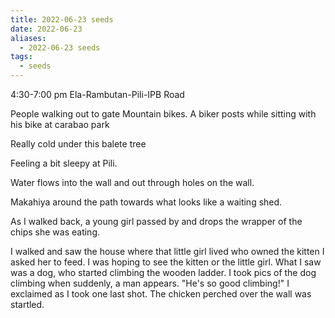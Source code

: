```yaml
---
title: 2022-06-23 seeds
date: 2022-06-23
aliases:
  - 2022-06-23 seeds
tags:
  - seeds
---
```

4:30-7:00 pm
Ela-Rambutan-Pili-IPB Road

People walking out to gate
Mountain bikes. A biker posts while sitting with his bike at carabao park

Really cold under this balete tree

Feeling a bit sleepy at Pili.

Water flows into the wall and out through holes on the wall.

Makahiya around the path towards what looks like a waiting shed.

As I walked back, a young girl passed by and drops the wrapper of the chips she was eating.

I walked and saw the house where that little girl lived who owned the kitten I asked her to feed. I was hoping to see the kitten or the little girl. What I saw was a dog, who started climbing the wooden ladder. I took pics of the dog climbing when suddenly, a man appears. "He's so good climbing!" I exclaimed as I took one last shot. The chicken perched over the wall was startled.